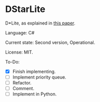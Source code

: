# DStarLite

D*Lite, as explained in [this paper](http://pub1.willowgarage.com/~konolige/cs225b/dlite_tro05.pdf).

Language: C#

Current state: Second version, Operational.

License: MIT.

To-Do:
- [x] Finish implementing.
- [ ] Implement priority queue.
- [ ] Refactor.
- [ ] Comment.
- [ ] Implement in Python.
